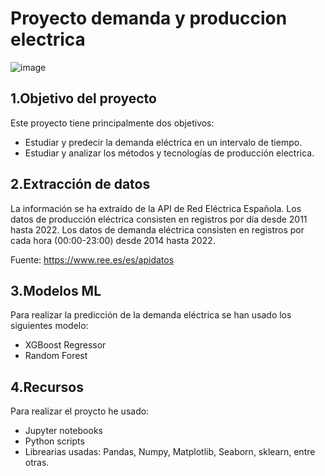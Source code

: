 # Proyecto demanda y produccion electrica

![image](https://user-images.githubusercontent.com/99116361/193780617-203bc4a8-f31f-4650-a12f-d3b64b5b091e.png)

## 1.Objetivo del proyecto
Este proyecto tiene principalmente dos objetivos:
  - Estudiar y predecir la demanda eléctrica en un intervalo de tiempo.
  - Estudiar y analizar los métodos y tecnologías de producción electrica.
## 2.Extracción de datos
La información se ha extraído de la API de Red Eléctrica Española. Los datos de producción eléctrica consisten en registros por día desde 2011 hasta 2022. Los datos de demanda eléctrica consisten en registros por cada hora (00:00-23:00) desde 2014 hasta 2022.

Fuente: https://www.ree.es/es/apidatos

## 3.Modelos ML
Para realizar la predicción de la demanda eléctrica se han usado los siguientes modelo:
  - XGBoost Regressor
  - Random Forest
  
## 4.Recursos
Para realizar el proycto he usado:
  - Jupyter notebooks
  - Python scripts
  - Librearias usadas: Pandas, Numpy, Matplotlib, Seaborn, sklearn, entre otras.
